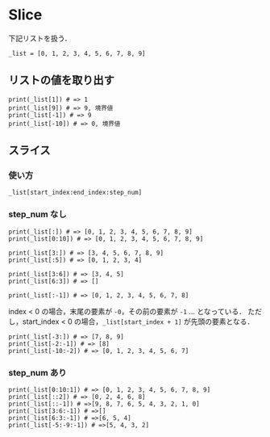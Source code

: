 # Slice

下記リストを扱う．

```
_list = [0, 1, 2, 3, 4, 5, 6, 7, 8, 9]
```

## リストの値を取り出す

```
print(_list[1]) # => 1
print(_list[9]) # => 9, 境界値
print(_list[-1]) # => 9
print(_list[-10]) # => 0, 境界値
```

## スライス

### 使い方

```
_list[start_index:end_index:step_num]
```

### step_num なし

```
print(_list[:]) # => [0, 1, 2, 3, 4, 5, 6, 7, 8, 9]
print(_list[0:10]) # => [0, 1, 2, 3, 4, 5, 6, 7, 8, 9]

print(_list[3:]) # => [3, 4, 5, 6, 7, 8, 9]
print(_list[:5]) # => [0, 1, 2, 3, 4]

print(_list[3:6]) # => [3, 4, 5]
print(_list[6:3]) # => []

print(_list[:-1]) # => [0, 1, 2, 3, 4, 5, 6, 7, 8]
```

index < 0 の場合，末尾の要素が `-0`，その前の要素が `-1` ... となっている．
ただし，start_index < 0 の場合，`_list[start_index + 1]` が先頭の要素となる．

```
print(_list[-3:]) # => [7, 8, 9]
print(_list[-2:-1]) # => [8]
print(_list[-10:-2]) # => [0, 1, 2, 3, 4, 5, 6, 7]
```

### step_num あり

```
print(_list[0:10:1]) # => [0, 1, 2, 3, 4, 5, 6, 7, 8, 9]
print(_list[::2]) # => [0, 2, 4, 6, 8]
print(_list[::-1]) # =>[9, 8, 7, 6, 5, 4, 3, 2, 1, 0]
print(_list[3:6:-1]) # =>[]
print(_list[6:3:-1]) # =>[6, 5, 4]
print(_list[-5:-9:-1]) # =>[5, 4, 3, 2]
```
